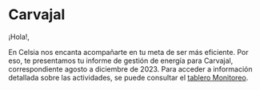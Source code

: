 # Carvajal

¡Hola!,

En Celsia nos encanta acompañarte en tu meta de ser más eficiente. Por eso, te presentamos tu informe de gestión de energía para Carvajal, correspondiente agosto a diciembre de 2023. Para acceder a información detallada sobre las actividades, se puede consultar el [tablero Monitoreo](https://celsia.iot.ubidots.com/app/dashboards/643800cfc518e42f2025360e).


```{tableofcontents}
```
